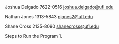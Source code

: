 Joshua Delgado 7622-0516 joshua.delgado@ufl.edu

Nathan Jones 1313-5843 njones2@ufl.edu

Shane Cross 2135-8090 shanecross@ufl.edu

Steps to Run the Program
1. 
